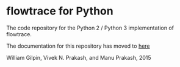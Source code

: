 # flowtrace for Python

The code repository for the Python 2 / Python 3 implementation of flowtrace.

The documentation for this repository has moved to [here](http://williamgilpin.github.io/flowtrace_docs/flowtrace_python.html)

William Gilpin, Vivek N. Prakash, and Manu Prakash, 2015



